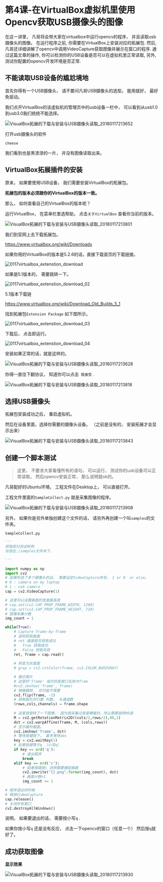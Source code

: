 

# 第4课-在VirtualBox虚拟机里使用Opencv获取USB摄像头的图像

在这一讲里， 凡哥将会带大家在virtualbox中运行opencv的程序， 并且读取usb摄像头的图像。
在运行程序之前, 你需要在VirtualBox上安装对应的拓展包. 然后, 凡哥还详细讲解了opencv中调用VideoCapture获取图像并展示在窗口的程序. 通过这篇文章的操作, 你可以检测你的USB设备是否可以在虚拟机里正常读取, 另外, 测试你配置的opencv开发环境是否正常.


## 不能读取USB设备的尴尬境地



首先你得有一个USB摄像头， 请不要问凡哥USB摄像头的选型。 能用就好， 最好免驱动。

我们点开VirtualBox的该虚拟机的管理页中的usb设备一栏中， 可以看到从usb1.0 到usb3.0我们统统不能选择。 

![VisualBox拓展的下载与安装与USB摄像头读取_20180117213652](./image/VisualBox拓展的下载与安装与USB摄像头读取_20180117213652.JPG)



打开usb摄像头的软件 

```
cheese
```

我们看到也是黑漆漆的一片， 并没有图像读取出来。

## VirtualBox拓展插件的安装

原来， 如果要使用USB设备， 我们需要安装VirtualBox的拓展包。 

**拓展包的版本必须跟你的VirtualBox的版本一致。**



那么， 如何查看自己的VirtualBox的版本呢？

运行VirtualBox， 在菜单栏里选帮助， 点击`关于VirtualBox` 查看你当前的版本。

![VisualBox拓展的下载与安装与USB摄像头读取_20180117213801](./image/VisualBox拓展的下载与安装与USB摄像头读取_20180117213801.JPG)



我们到官网上去下载拓展包。

https://www.virtualbox.org/wiki/Downloads

如果你用的VirtualBox的版本是5.2.6的话，直接下载首页的下载链接。



![0117virtualbox_extenstion_download](./image/0117virtualbox_extenstion_download.png)

如果是5.1版本的， 需要跳转一下。

![0117virtualbox_extenstion_download_02](./image/0117virtualbox_extenstion_download_02.png)

5.1版本下载链

https://www.virtualbox.org/wiki/Download_Old_Builds_5_1

找到拓展包`Extension Package`  如下图所示。



![0117virtualbox_extenstion_download_03](./image/0117virtualbox_extenstion_download_03.png)



下载后， 点击即运行。

![0117virtualbox_extenstion_download_04](./image/0117virtualbox_extenstion_download_04.png)

安装如果正常的话，就是这样的。

![VisualBox拓展的下载与安装与USB摄像头读取_20180117213628](./image/VisualBox拓展的下载与安装与USB摄像头读取_20180117213628.JPG)



你得一直往下翻协议， 知道你可以点击` 我接受` .



![VisualBox拓展的下载与安装与USB摄像头读取_20180117213818](./image/VisualBox拓展的下载与安装与USB摄像头读取_20180117213818.JPG)





## 选择USB摄像头



拓展包安装成功之后， 重启虚拟机。

然后在设备里面，选择你需要的摄像头设备。 （之前是没有的， 安装拓展才会显示出来）



![VisualBox拓展的下载与安装与USB摄像头读取_20180117213843](./image/VisualBox拓展的下载与安装与USB摄像头读取_20180117213843.JPG)



## 创建一个脚本测试



> 这里， 不要求大家看懂所有的语句， 可以运行， 测试你的usb设备可以正常读取， 然后opencv安装正常， 那么说明就ok的。



凡哥配好的Ubuntu环境， 工程文件在Desktop上， 可以直接打开。

工程文件里面的`SampleCollect.py` 就是采集图像的程序。

![VisualBox拓展的下载与安装与USB摄像头读取_20180117213908](./image/VisualBox拓展的下载与安装与USB摄像头读取_20180117213908.JPG)

另外， 如果你是另外单独创建这个文件的话， 请另外再创建一个叫`samples`的文件夹。



`SampleCollect.py`

```python
'''
获取部分测试样例
存放在./samples文件夹下.

'''

import numpy as np
import cv2
# 如果你选了多个摄像头的话， 需要设定VideoCapture序号， 1 or 0  or else。
# 0 : camera on my laptop
# 1 : usb camera
cap = cv2.VideoCapture(1)

# 这里可以设置画面的宽度跟高度
# cap.set(cv2.CAP_PROP_FRAME_WIDTH, 1280)
# cap.set(cv2.CAP_PROP_FRAME_HEIGHT, 720)
# 图像采集计数
img_count = 1

while(True):
    # Capture frame-by-frame
    # 逐帧获取画面
    # ret 画面是否获取成功
    # 	True 获取成功
    # 	False 获取失败
    ret, frame = cap.read()
    
    # 转变为灰度图
    # gray = cv2.cvtColor(frame, cv2.COLOR_BGR2GRAY)

    # 展示图片
    # 这里的'frame' 指代的是窗口名称为fram
    #cv2.imshow('frame', frame)
	# 镜像翻转， 你可能不需要
    cv2.flip(frame, -1)
    # 获取图片的行数 列数， 与通道数
    (rows,cols,channels) = frame.shape
	
    # 这里我旋转了一下图像， 因为我采集过来是横着的，所以需要旋转90度
    M = cv2.getRotationMatrix2D((cols/2,rows/2),90,1)
    dst = cv2.warpAffine(frame, M, (cols,rows))
	# 显示最终画面。
    cv2.imshow('frame', dst)
	# 等待按键按下， 最多等待1ms
    key = cv2.waitKey(1)
	# 如果按键等于q （小写q）
    if key == ord('q'):
        # 退出程序
        break
    elif key == ord('c'):
        # 如果按键是c 说明需要捕捉画面
        cv2.imwrite("{}.png".format(img_count), dst)
        # 画面计数+1
        img_count += 1

# 程序退出的时候
# 释放VideoCapture
cap.release()
# 关闭所有窗口
cv2.destroyAllWindows()
```



说明， 如果要退出的话， 需要按小写`q` . 

如果你按小写`q` 还是没有反应， 点击一下opencv的窗口（任意一个） 然后按`q`就好了。



## 成功获取图像



**显示效果**



![VisualBox拓展的下载与安装与USB摄像头读取_20180117213930](./image/VisualBox拓展的下载与安装与USB摄像头读取_20180117213930.JPG)















